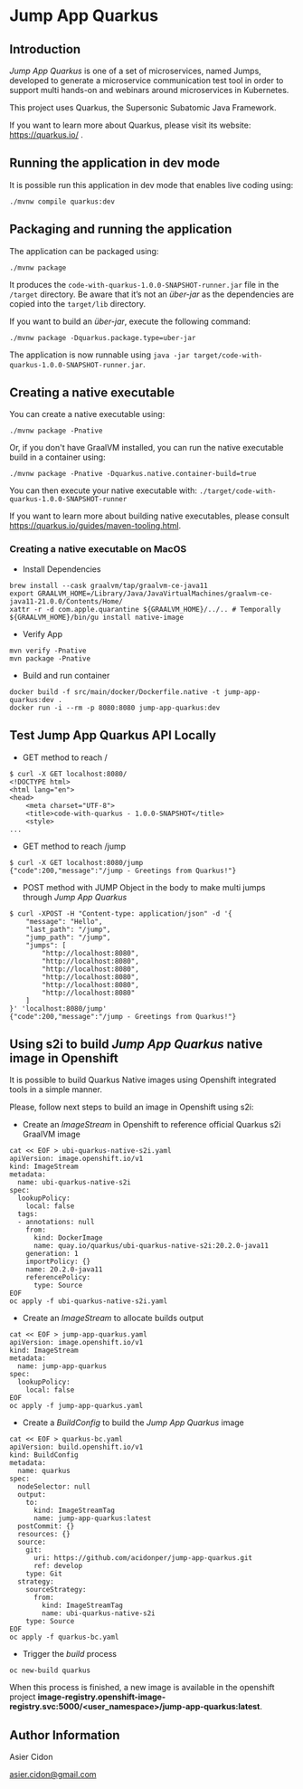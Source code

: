 # Jump App Quarkus

## Introduction

_Jump App Quarkus_ is one of a set of microservices, named Jumps, developed to generate a microservice communication test tool in order to support multi hands-on and webinars around microservices in Kubernetes.

This project uses Quarkus, the Supersonic Subatomic Java Framework.

If you want to learn more about Quarkus, please visit its website: https://quarkus.io/ .

## Running the application in dev mode

It is possible run this application in dev mode that enables live coding using:
```shell script
./mvnw compile quarkus:dev
```

## Packaging and running the application

The application can be packaged using:
```shell script
./mvnw package
```
It produces the `code-with-quarkus-1.0.0-SNAPSHOT-runner.jar` file in the `/target` directory.
Be aware that it’s not an _über-jar_ as the dependencies are copied into the `target/lib` directory.

If you want to build an _über-jar_, execute the following command:
```shell script
./mvnw package -Dquarkus.package.type=uber-jar
```

The application is now runnable using `java -jar target/code-with-quarkus-1.0.0-SNAPSHOT-runner.jar`.

## Creating a native executable

You can create a native executable using: 
```shell script
./mvnw package -Pnative
```

Or, if you don't have GraalVM installed, you can run the native executable build in a container using: 
```shell script
./mvnw package -Pnative -Dquarkus.native.container-build=true
```

You can then execute your native executable with: `./target/code-with-quarkus-1.0.0-SNAPSHOT-runner`

If you want to learn more about building native executables, please consult https://quarkus.io/guides/maven-tooling.html.

### Creating a native executable on MacOS

- Install Dependencies
```shell script
brew install --cask graalvm/tap/graalvm-ce-java11
export GRAALVM_HOME=/Library/Java/JavaVirtualMachines/graalvm-ce-java11-21.0.0/Contents/Home/
xattr -r -d com.apple.quarantine ${GRAALVM_HOME}/../.. # Temporally
${GRAALVM_HOME}/bin/gu install native-image
```

- Verify App
```shell script
mvn verify -Pnative
mvn package -Pnative 
```

- Build and run container
```shell script
docker build -f src/main/docker/Dockerfile.native -t jump-app-quarkus:dev .
docker run -i --rm -p 8080:8080 jump-app-quarkus:dev 
```
## Test Jump App Quarkus API Locally

- GET method to reach /

```$bash
$ curl -X GET localhost:8080/
<!DOCTYPE html>
<html lang="en">
<head>
    <meta charset="UTF-8">
    <title>code-with-quarkus - 1.0.0-SNAPSHOT</title>
    <style>
...
```

- GET method to reach /jump

```$bash
$ curl -X GET localhost:8080/jump
{"code":200,"message":"/jump - Greetings from Quarkus!"}
```

- POST method with JUMP Object in the body to make multi jumps through _Jump App Quarkus_

```$bash
$ curl -XPOST -H "Content-type: application/json" -d '{
    "message": "Hello",
    "last_path": "/jump",
    "jump_path": "/jump",
    "jumps": [
        "http://localhost:8080",
        "http://localhost:8080",
        "http://localhost:8080",
        "http://localhost:8080",
        "http://localhost:8080",
        "http://localhost:8080"
    ]
}' 'localhost:8080/jump'
{"code":200,"message":"/jump - Greetings from Quarkus!"}
```

## Using s2i to build _Jump App Quarkus_ native image in Openshift

It is possible to build Quarkus Native images using Openshift integrated tools in a simple manner. 

Please, follow next steps to build an image in Openshift using s2i: 

- Create an _ImageStream_ in Openshift to reference official Quarkus s2i GraalVM image

```$bash
cat << EOF > ubi-quarkus-native-s2i.yaml
apiVersion: image.openshift.io/v1
kind: ImageStream
metadata:
  name: ubi-quarkus-native-s2i
spec:
  lookupPolicy:
    local: false
  tags:
  - annotations: null
    from:
      kind: DockerImage
      name: quay.io/quarkus/ubi-quarkus-native-s2i:20.2.0-java11
    generation: 1
    importPolicy: {}
    name: 20.2.0-java11
    referencePolicy:
      type: Source
EOF
oc apply -f ubi-quarkus-native-s2i.yaml
```

- Create an _ImageStream_ to allocate builds output

```$bash
cat << EOF > jump-app-quarkus.yaml
apiVersion: image.openshift.io/v1
kind: ImageStream
metadata:
  name: jump-app-quarkus
spec:
  lookupPolicy:
    local: false
EOF
oc apply -f jump-app-quarkus.yaml
```

- Create a _BuildConfig_ to build the _Jump App Quarkus_ image

```$bash
cat << EOF > quarkus-bc.yaml
apiVersion: build.openshift.io/v1
kind: BuildConfig
metadata:
  name: quarkus
spec:
  nodeSelector: null
  output:
    to:
      kind: ImageStreamTag
      name: jump-app-quarkus:latest
  postCommit: {}
  resources: {}
  source:
    git:
      uri: https://github.com/acidonper/jump-app-quarkus.git
      ref: develop
    type: Git
  strategy:
    sourceStrategy:
      from:
        kind: ImageStreamTag
        name: ubi-quarkus-native-s2i
    type: Source
EOF
oc apply -f quarkus-bc.yaml
```

- Trigger the _build_ process

```$bash
oc new-build quarkus
```

When this process is finished, a new image is available in the openshift project **image-registry.openshift-image-registry.svc:5000/<user_namespace>/jump-app-quarkus:latest**.

## Author Information

Asier Cidon

asier.cidon@gmail.com
